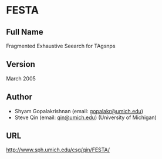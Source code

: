 # FESTA

## Full Name
Fragmented Exhaustive Seearch for TAgsnps

## Version
March 2005

## Author
* Shyam Gopalakrishnan (email: gopalakr@umich.edu)
* Steve Qin (email: qin@umich.edu) (University of Michigan)

## URL
http://www.sph.umich.edu/csg/qin/FESTA/